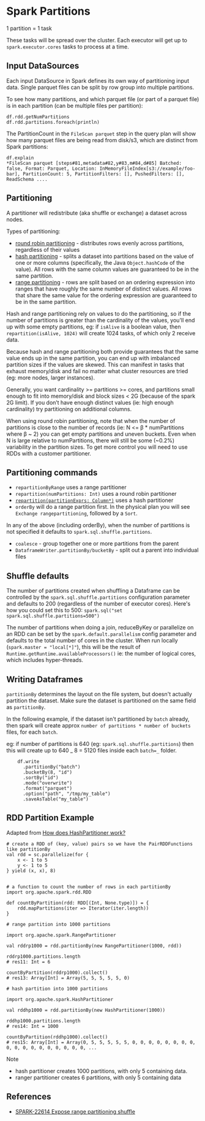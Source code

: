 # Spark Partitions

1 partition = 1 task

These tasks will be spread over the cluster. Each executor will get up to `spark.executor.cores` tasks to process at a time.

## Input DataSources

Each input DataSource in Spark defines its own way of partitioning input data. Single parquet files can be split by row group into multiple partitions.

To see how many partitions, and which parquet file (or part of a parquet file) is in each partition (can be multiple files per partition):

```
df.rdd.getNumPartitions
df.rdd.partitions.foreach(println)
```

The PartitionCount in the `FileScan parquet` step in the query plan will show how many parquet files are being read from disk/s3, which are distinct from Spark partitions:

```
df.explain
*FileScan parquet [steps#81,metadata#82,y#83,m#84,d#85] Batched: false, Format: Parquet, Location: InMemoryFileIndex[s3://example/foo-bar], PartitionCount: 5, PartitionFilters: [], PushedFilters: [], ReadSchema ....
```

## Partitioning

A partitioner will redistribute (aka shuffle or exchange) a dataset across nodes.

Types of partitioning:

- [round robin partitioning](https://github.com/apache/spark/blob/b3bdfd7f102eb79d111e096baa923926f6ccf7a2/sql/catalyst/src/main/scala/org/apache/spark/sql/catalyst/plans/physical/partitioning.scala#L198) - distributes rows evenly across partitions, regardless of their values
- [hash partitioning](https://github.com/apache/spark/blob/b3bdfd7f102eb79d111e096baa923926f6ccf7a2/sql/catalyst/src/main/scala/org/apache/spark/sql/catalyst/plans/physical/partitioning.scala#L214) - splits a dataset into partitions based on the value of one or more columns (specifically, the Java `Object.hashCode` of the value). All rows with the same column values are guaranteed to be in the same partition.
- [range partitioning](https://github.com/apache/spark/blob/b3bdfd7f102eb79d111e096baa923926f6ccf7a2/sql/catalyst/src/main/scala/org/apache/spark/sql/catalyst/plans/physical/partitioning.scala#L254) - rows are split based on an ordering expression into ranges that have roughly the same number of distinct values. All rows that share the same value for the ordering expression are guaranteed to be in the same partition.

Hash and range partitioning rely on values to do the partitioning, so if the number of partitions is greater than the cardinality of the values, you'll end up with some empty partitions, eg: if `isAlive` is a boolean value, then `repartition(isAlive, 1024)` will create 1024 tasks, of which only 2 receive data.

Because hash and range partitioning both provide guarantees that the same value ends up in the same partition, you can end up with imbalanced partition sizes if the values are skewed. This can manifest in tasks that exhaust memory/disk and fail no matter what cluster resources are tried (eg: more nodes, larger instances).

Generally, you want cardinality >= partitions >= cores, and partitions small enough to fit into memory/disk and block sizes < 2G (because of the spark 2G limit). If you don’t have enough distinct values (ie: high enough cardinality) try partitioning on additional columns.

When using round robin partitioning, note that when the number of partitions is close to the number of records (ie: N <= β \* numPartitions where β ~ 2) you can get empty partitions and uneven buckets. Even when N is large relative to numPartitions, there will still be some (~0.2%) variability in the partition sizes. To get more control you will need to use RDDs with a customer partitioner.

## Partitioning commands

- `repartitionByRange` uses a range partitioner
- `repartition(numPartitions: Int)` uses a round robin partitioner
- [`repartition(partitionExprs: Column*)`](<https://spark.apache.org/docs/latest/api/scala/index.html#org.apache.spark.sql.Dataset@repartition(partitionExprs:org.apache.spark.sql.Column*):org.apache.spark.sql.Dataset[T]>) uses a hash partitioner
- `orderBy` will do a range partition first. In the physical plan you will see `Exchange rangepartitioning`, followed by a `Sort`.

In any of the above (including orderBy), when the number of partitions is not specified it defaults to `spark.sql.shuffle.partitions`.

- `coalesce` - group together one or more partitions from the parent
- `DataframeWriter.partitionBy/bucketBy` - split out a parent into individual files

## Shuffle defaults

The number of partitions created when shuffling a Dataframe can be controlled by the `spark.sql.shuffle.partitions` configuration parameter and defaults to 200 (regardless of the number of executor cores). Here's how you could set this to 500: `spark.sql("set spark.sql.shuffle.partitions=500")`

The number of partitions when doing a join, reduceByKey or parallelize on an RDD can be set by the `spark.default.parallelism` config parameter and defaults to the total number of cores in the cluster. When run locally (`spark.master = "local[*]"`), this will be the result of `Runtime.getRuntime.availableProcessors()` ie: the number of logical cores, which includes hyper-threads.

## Writing Dataframes

`partitionBy` determines the layout on the file system, but doesn't actually partition the dataset. Make sure the dataset is partitioned on the same field as `partitionBy`.

In the following example, if the dataset isn't partitioned by `batch` already, then spark will create approx `number of partitions * number of buckets` files, for each `batch`.

eg: if number of partitions is 640 (eg: `spark.sql.shuffle.partitions`) then this will create up to 640 _ 8 = 5120 files inside each `batch=_` folder.

```
    df.write
      .partitionBy("batch")
      .bucketBy(8, "id")
      .sortBy("id")
      .mode("overwrite")
      .format("parquet")
      .option("path", "/tmp/my_table")
      .saveAsTable("my_table")
```

## RDD Partition Example

Adapted from [How does HashPartitioner work?](https://stackoverflow.com/questions/31424396/how-does-hashpartitioner-work)

```
# create a RDD of (key, value) pairs so we have the PairRDDFunctions like partitionBy
val rdd = sc.parallelize(for {
    x <- 1 to 5
    y <- 1 to 5
} yield (x, x), 8)


# a function to count the number of rows in each partitionBy
import org.apache.spark.rdd.RDD

def countByPartition(rdd: RDD[(Int, None.type)]) = {
    rdd.mapPartitions(iter => Iterator(iter.length))
}

# range partition into 1000 partitions

import org.apache.spark.RangePartitioner

val rddrp1000 = rdd.partitionBy(new RangePartitioner(1000, rdd))

rddrp1000.partitions.length
# res11: Int = 6

countByPartition(rddrp1000).collect()
# res13: Array[Int] = Array(5, 5, 5, 5, 5, 0)

# hash partition into 1000 partitions

import org.apache.spark.HashPartitioner

val rddhp1000 = rdd.partitionBy(new HashPartitioner(1000))

rddhp1000.partitions.length
# res14: Int = 1000

countByPartition(rddhp1000).collect()
# res15: Array[Int] = Array(0, 5, 5, 5, 5, 5, 0, 0, 0, 0, 0, 0, 0, 0, 0, 0, 0, 0, 0, 0, 0, 0, 0, 0, ...
```

Note

- hash partitioner creates 1000 partitions, with only 5 containing data.
- ranger partitioner creates 6 partitions, with only 5 containing data

## References

- [SPARK-22614 Expose range partitioning shuffle](https://issues.apache.org/jira/browse/SPARK-22614)
